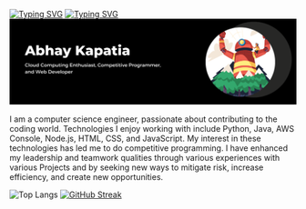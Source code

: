 [![Typing SVG](https://readme-typing-svg.herokuapp.com?font=Raleway&weight=600&size=25&pause=1000&center=true&vCenter=true&multiline=true&width=435&lines=Hi%2C+I+am+Abhay+Kapatia+)](https://git.io/typing-svg)
[![Typing SVG](https://readme-typing-svg.herokuapp.com?font=Raleway&weight=600&size=25&pause=1000&center=true&vCenter=true&multiline=true&repeat=false&width=435&lines=Welcome+to+my+profile)](https://git.io/typing-svg)
<img src = "https://github.com/abhay-kapatia/abhay-kapatia/blob/main/assets/Black%20and%20White%20Modern%20Business%20LinkedIn%20Banner.png">

I am a computer science engineer, passionate about contributing to the coding world. Technologies I enjoy working with include Python, Java, AWS Console, Node.js, HTML, CSS, and JavaScript. My interest in these technologies has led me to do competitive programming. I have enhanced my leadership and teamwork qualities through various experiences with various Projects and by seeking new ways to mitigate risk, increase efficiency, and create new opportunities.

![Top Langs](https://github-readme-stats.vercel.app/api/top-langs/?username=abhay-kapatia&hide=html,scss&layout=compact&theme=radical)
[![GitHub Streak](https://streak-stats.demolab.com/?user=abhay-kapatia&theme=algolia)](https://git.io/streak-stats)

